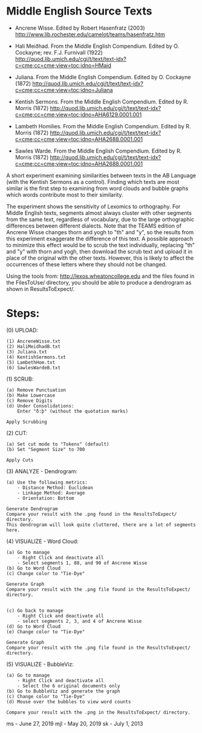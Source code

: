 # Middle English Source Texts

+ Ancrene Wisse. Edited by Robert Hasenfratz (2003)
  http://www.lib.rochester.edu/camelot/teams/hasenfratz.htm

+ Hali Meiðhad. From the Middle English Compendium. Edited by O. Cockayne; rev. F.J. Furnivall (1922)
  http://quod.lib.umich.edu/cgi/t/text/text-idx?c=cme;cc=cme;view=toc;idno=HMaid

+ Juliana. From the Middle English Compendium. Edited by O. Cockayne (1872)
  http://quod.lib.umich.edu/cgi/t/text/text-idx?c=cme;cc=cme;view=toc;idno=Juliana
	  
+ Kentish Sermons. From the Middle English Compendium. Edited by R. Morris (1872)
  http://quod.lib.umich.edu/cgi/t/text/text-idx?c=cme;cc=cme;view=toc;idno=AHA6129.0001.001
	  
+ Lambeth Homilies. From the Middle English Compendium. Edited by R. Morris (1872)
  http://quod.lib.umich.edu/cgi/t/text/text-idx?c=cme;cc=cme;view=toc;idno=AHA2688.0001.001
	  
+ Sawles Warde. From the Middle English Compendium. Edited by R. Morris (1872)
  http://quod.lib.umich.edu/cgi/t/text/text-idx?c=cme;cc=cme;view=toc;idno=AHA2688.0001.001

A short experiment examining similarities between texts in the AB 
Language (with the Kentish Sermons as a control). Finding which texts 
are most similar is the first step to examining from word clouds and 
bubble graphs which words contribute most to their similarity.

The experiment shows the sensitivity of Lexomics to orthography. For 
Middle English texts, segments almost always cluster with other 
segments from the same text, regardless of vocabulary, due to the 
large orthographic differences between different dialects. Note that 
the TEAMS edition of Ancrene Wisse changes thorn and yogh to "th" 
and "y", so the results from this experiment exaggerate the difference 
of this text. A possible approach to minimize this effect would be to 
scrub the text individually, replacing "th" and "y" with thorn and 
yogh, then download the scrub text and upload it in place of the 
original with the other texts. However, this is likely to affect 
the occurrences of these letters where they should not be changed.

Using the tools from:   http://lexos.wheatoncollege.edu
and the files found in the FilesToUse/ directory, you should
be able to produce a dendrogram as shown in ResultsToExpect/.

Steps:
======================================================================
(0) UPLOAD:

    (1) AncreneWisse.txt
    (2) HaliMeidhadB.txt
    (3) Juliana.txt
    (4) KentishSermons.txt
    (5) LambethHom.txt
    (6) SawlesWardeB.txt

(1) SCRUB:

    (a) Remove Punctuation
    (b) Make Lowercase
    (c) Remove Digits
    (d) Under Consolidations:
        Enter "ð:þ" (without the quotation marks)

    Apply Scrubbing
(2) CUT:
    
    (a) Set cut mode to "Tokens" (default)
    (b) Set "Segment Size" to 700
    
    Apply Cuts
(3) ANALYZE - Dendrogram:

    (a) Use the following metrics:
        - Distance Method: Euclidean
        - Linkage Method: Average
        - Orientation: Bottom
    
    Generate Dendrogram
    Compare your result with the .png found in the ResultsToExpect/ directory.
    This dendrogram will look quite cluttered, there are a lot of segments here.
(4) VISUALIZE - Word Cloud:

    (a) Go to manage
        - Right Click and deactivate all 
        - Select segments 1, 88, and 90 of Ancrene Wisse
    (b) Go to Word Cloud
    (c) Change color to "Tie-Dye"
    
    Generate Graph
    Compare your result with the .png file found in the ResultsToExpect/ directory.
    
    
    (c) Go back to manage
        - Right Click and deactivate all
        - select segments 2, 3, and 4 of Ancrene Wisse
    (d) Go to Word Cloud
    (e) Change color to "Tie-Dye"
    
    Generate Graph
    Compare your result with the .png file found in the ResultsToExpect/ directory.
(5) VISUALIZE - BubbleViz:

    (a) Go to manage
        - Right Click and deactivate all
        - Select the 6 original documents only
    (b) Go to BubbleViz and generate the graph
    (c) Change color to "Tie-Dye"
    (d) Mouse over the bubbles to view word counts
    
    Compare your result with the .png in the ResultsToExpect/ directory.

ms - June 27, 2019
mjl - May 20, 2019
sk - July 1, 2013
